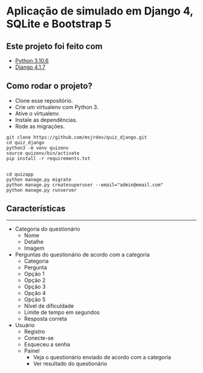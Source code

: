 # Aplicação de simulado em Django 4, SQLite e Bootstrap 5

## Este projeto foi feito com

* [Python 3.10.6](https://www.python.org/)
* [Django 4.1.7](https://www.djangoproject.com/)

## Como rodar o projeto?

* Clone esse repositório.
* Crie um virtualenv com Python 3.
* Ative o virtualenv.
* Instale as dependências.
* Rode as migrações.

```
git clone https://github.com/msjrdev/quiz_django.git
cd quiz_django
python3 -m venv quizenv
source quizenv/bin/activate
pip install -r requirements.txt


cd quizapp
python manage.py migrate
python manage.py createsuperuser --email="admin@email.com"
python manage.py runserver
```

## Características

------------------

* Categoria do questionário
  * Nome
  * Detalhe
  * Imagem
* Perguntas do questionário de acordo com a categoria
  * Categoria
  * Pergunta
  * Opção 1
  * Opção 2
  * Opção 3
  * Opção 4
  * Opção 5
  * Nível de dificuldade
  * Limite de tempo em segundos
  * Resposta correta
* Usuário
  * Registro
  * Conecte-se
  * Esqueceu a senha
  * Painel
    * Veja o questionário enviado de acordo com a categoria
    * Ver resultado do questionário
